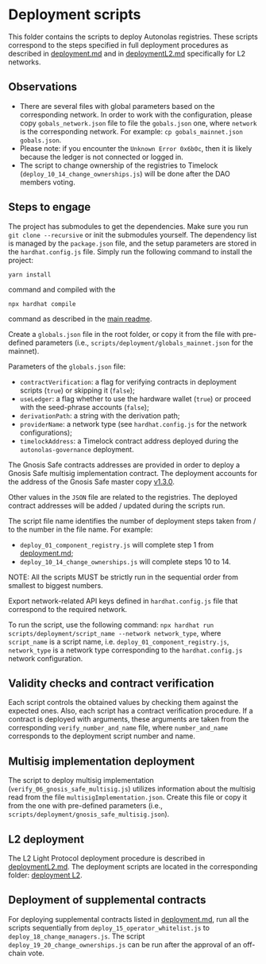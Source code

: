 # Deployment scripts
This folder contains the scripts to deploy Autonolas registries. These scripts correspond to the steps specified in full deployment procedures
as described in [deployment.md](https://github.com/valory-xyz/autonolas-registries/blob/main/docs/deployment.md) and
in [deploymentL2.md](https://github.com/valory-xyz/autonolas-registries/blob/main/docs/deploymentL2.md) specifically for L2 networks.

## Observations
- There are several files with global parameters based on the corresponding network. In order to work with the configuration, please copy `gobals_network.json` file to file the `gobals.json` one, where `network` is the corresponding network. For example: `cp gobals_mainnet.json gobals.json`.
- Please note: if you encounter the `Unknown Error 0x6b0c`, then it is likely because the ledger is not connected or logged in.
- The script to change ownership of the registries to Timelock (`deploy_10_14_change_ownerships.js`) will be done after the DAO members voting.

## Steps to engage
The project has submodules to get the dependencies. Make sure you run `git clone --recursive` or init the submodules yourself.
The dependency list is managed by the `package.json` file, and the setup parameters are stored in the `hardhat.config.js` file.
Simply run the following command to install the project:
```
yarn install
```
command and compiled with the
```
npx hardhat compile
```
command as described in the [main readme](https://github.com/valory-xyz/autonolas-registries/blob/main/README.md).


Create a `globals.json` file in the root folder, or copy it from the file with pre-defined parameters (i.e., `scripts/deployment/globals_mainnet.json` for the mainnet).

Parameters of the `globals.json` file:
- `contractVerification`: a flag for verifying contracts in deployment scripts (`true`) or skipping it (`false`);
- `useLedger`: a flag whether to use the hardware wallet (`true`) or proceed with the seed-phrase accounts (`false`);
- `derivationPath`: a string with the derivation path;
- `providerName`: a network type (see `hardhat.config.js` for the network configurations);
- `timelockAddress`: a Timelock contract address deployed during the `autonolas-governance` deployment.

The Gnosis Safe contracts addresses are provided in order to deploy a Gnosis Safe multisig implementation contract. The deployment
accounts for the address of the Gnosis Safe master copy [v1.3.0](https://github.com/safe-global/safe-deployments/blob/main/src/assets/v1.3.0/gnosis_safe.json).

Other values in the `JSON` file are related to the registries. The deployed contract addresses will be added / updated during the scripts run.

The script file name identifies the number of deployment steps taken from / to the number in the file name. For example:
- `deploy_01_component_registry.js` will complete step 1 from [deployment.md](https://github.com/valory-xyz/autonolas-registries/blob/main/docs/deployment.md);
- `deploy_10_14_change_ownerships.js` will complete steps 10 to 14.

NOTE: All the scripts MUST be strictly run in the sequential order from smallest to biggest numbers.

Export network-related API keys defined in `hardhat.config.js` file that correspond to the required network.

To run the script, use the following command:
`npx hardhat run scripts/deployment/script_name --network network_type`,
where `script_name` is a script name, i.e. `deploy_01_component_registry.js`, `network_type` is a network type corresponding to the `hardhat.config.js` network configuration.

## Validity checks and contract verification
Each script controls the obtained values by checking them against the expected ones. Also, each script has a contract verification procedure.
If a contract is deployed with arguments, these arguments are taken from the corresponding `verify_number_and_name` file, where `number_and_name` corresponds to the deployment script number and name.

## Multisig implementation deployment
The script to deploy multisig implementation (`verify_06_gnosis_safe_multisig.js`) utilizes information about the multisig read from the file `multisigImplementation.json`.
Create this file or copy it from the one with pre-defined parameters (i.e., `scripts/deployment/gnosis_safe_multisig.json`).

## L2 deployment
The L2 Light Protocol deployment procedure is described in [deploymentL2.md](https://github.com/valory-xyz/autonolas-registries/blob/main/docs/deploymentL2.md).
The deployment scripts are located in the corresponding folder: [deployment L2](https://github.com/valory-xyz/autonolas-registries/blob/main/scripts/deployment/l2).

## Deployment of supplemental contracts
For deploying supplemental contracts listed in [deployment.md](https://github.com/valory-xyz/autonolas-registries/blob/main/docs/deployment.md),
run all the scripts sequentially from `deploy_15_operator_whitelist.js` to `deploy_18_change_managers.js`.
The script `deploy_19_20_change_ownerships.js` can be run after the approval of an off-chain vote.


